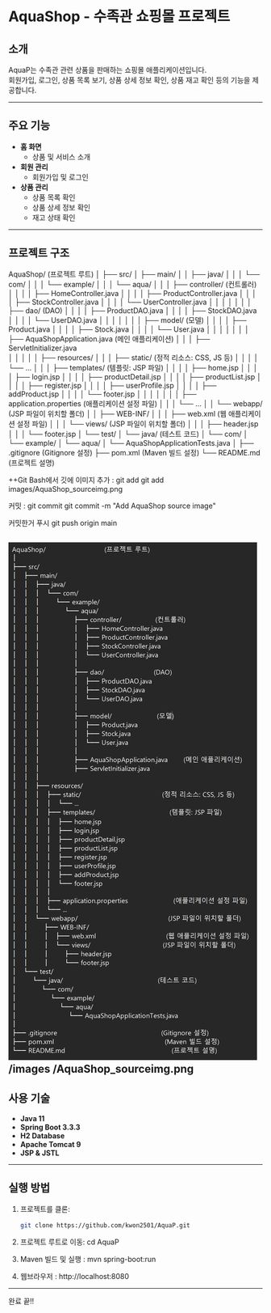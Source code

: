 # AquaShop - 수족관 쇼핑몰 프로젝트

## 소개
AquaP는 수족관 관련 상품을 판매하는 쇼핑몰 애플리케이션입니다.  
회원가입, 로그인, 상품 목록 보기, 상품 상세 정보 확인, 상품 재고 확인 등의 기능을 제공합니다.

---

## 주요 기능
- **홈 화면**
  - 상품 및 서비스 소개
- **회원 관리**
  - 회원가입 및 로그인
- **상품 관리**
  - 상품 목록 확인
  - 상품 상세 정보 확인
  - 재고 상태 확인

---

## 프로젝트 구조
AquaShop/                          (프로젝트 루트) 
│
├── src/
│   ├── main/
│   │   ├── java/
│   │   │   └── com/
│   │   │       └── example/
│   │   │           └── aqua/
│   │   │               ├── controller/               (컨트롤러)
│   │   │               │   ├── HomeController.java
│   │   │               │   ├── ProductController.java
│   │   │               │   ├── StockController.java
│   │   │               │   └── UserController.java
│   │   │               │
│   │   │               ├── dao/                      (DAO)
│   │   │               │   ├── ProductDAO.java
│   │   │               │   ├── StockDAO.java
│   │   │               │   └── UserDAO.java
│   │   │               │
│   │   │               ├── model/                    (모델)
│   │   │               │   ├── Product.java
│   │   │               │   ├── Stock.java
│   │   │               │   └── User.java
│   │   │               │
│   │   │               ├── AquaShopApplication.java       (메인 애플리케이션)
│   │   │               ├── ServletInitializer.java       
│   │   │
│   │   ├── resources/
│   │   │   ├── static/                                    (정적 리소스: CSS, JS 등)
│   │   │   │   └── ...
│   │   │   ├── templates/                                 (템플릿: JSP 파일)
│   │   │   │   ├── home.jsp
│   │   │   │   ├── login.jsp
│   │   │   │   ├── productDetail.jsp
│   │   │   │   ├── productList.jsp
│   │   │   │   ├── register.jsp
│   │   │   │   ├── userProfile.jsp
│   │   │   │   ├── addProduct.jsp
│   │   │   │   └── footer.jsp
│   │   │   │
│   │   │   ├── application.properties                    (애플리케이션 설정 파일)
│   │   │   └── ...
│   │   └── webapp/                                        (JSP 파일이 위치할 폴더)
│   │       ├── WEB-INF/
│   │       │   ├── web.xml                               (웹 애플리케이션 설정 파일)
│   │       │   └── views/                                (JSP 파일이 위치할 폴더)
│   │       │       ├── header.jsp
│   │       │       └── footer.jsp
│   └── test/
│       └── java/                                          (테스트 코드)
│           └── com/
│               └── example/
│                   └── aqua/
│                       └── AquaShopApplicationTests.java
│
├── .gitignore                                              (Gitignore 설정)
├── pom.xml                                                 (Maven 빌드 설정)
└── README.md                                               (프로젝트 설명)

++Git Bash에서 
깃에 이미지 추가 : git add
git add images/AquaShop_sourceimg.png

커밋 : git commit
git commit -m "Add AquaShop source image"

커밋한거 푸시
git push origin main

![Project Structure](images/AquaShop_sourceimg.png)
/images
/AquaShop_sourceimg.png
---

## 사용 기술
- **Java 11**
- **Spring Boot 3.3.3**
- **H2 Database**
- **Apache Tomcat 9**
- **JSP & JSTL**

---

## 실행 방법
1. 프로젝트를 클론:
   ```bash
   git clone https://github.com/kwon2501/AquaP.git

2. 프로젝트 루트로 이동:
cd AquaP

3. Maven 빌드 및 실행 :
   mvn spring-boot:run
4. 웹브라우저 : http://localhost:8080


---

완료 끝!!
